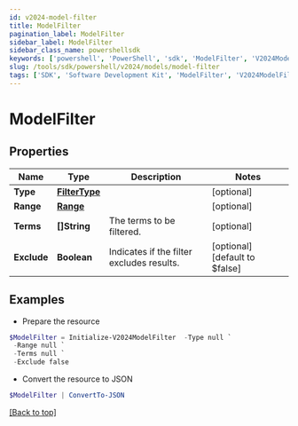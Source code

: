 ```yaml
---
id: v2024-model-filter
title: ModelFilter
pagination_label: ModelFilter
sidebar_label: ModelFilter
sidebar_class_name: powershellsdk
keywords: ['powershell', 'PowerShell', 'sdk', 'ModelFilter', 'V2024ModelFilter'] 
slug: /tools/sdk/powershell/v2024/models/model-filter
tags: ['SDK', 'Software Development Kit', 'ModelFilter', 'V2024ModelFilter']
---
```



# ModelFilter

## Properties

Name | Type | Description | Notes
------------ | ------------- | ------------- | -------------
**Type** | [**FilterType**](filter-type) |  | [optional] 
**Range** | [**Range**](range) |  | [optional] 
**Terms** | **[]String** | The terms to be filtered. | [optional] 
**Exclude** | **Boolean** | Indicates if the filter excludes results. | [optional] [default to $false]

## Examples

- Prepare the resource
```powershell
$ModelFilter = Initialize-V2024ModelFilter  -Type null `
 -Range null `
 -Terms null `
 -Exclude false
```

- Convert the resource to JSON
```powershell
$ModelFilter | ConvertTo-JSON
```


[[Back to top]](#) 

